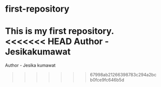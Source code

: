 # first-repository
This is my first repository.
<br>
<<<<<<< HEAD
Author - Jesikakumawat
=======
Author - Jesika kumawat
>>>>>>> 67998ab21266398783c294a2bcb0fce9fc646b5d
